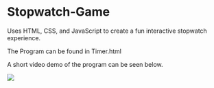 # Stopwatch-Game
Uses HTML, CSS, and JavaScript to create a fun interactive stopwatch experience.

The Program can be found in Timer.html

A short video demo of the program can be seen below.

![](https://github.com/yurippe777/Customizable-Interactive-Stopwatch-JavaScript/blob/main/StopwatchDemo.gif)
